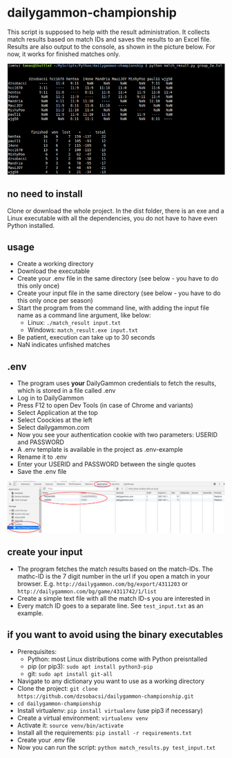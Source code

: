 # dailygammon-championship

This script is supposed to help with the result administration. It collects match results based on match IDs and saves the results to an Excel file. Results are also output to the console, as shown in the picture below. For now, it works for finished matches only. 

![results](pics/group_results.png)

## no need to install
Clone or download the whole project. In the dist folder, there is an exe and a Linux executable with all the dependencies, you do not have to have even Python installed.

## usage
* Create a working directory
* Download the executable
* Create your .env file in the same directory (see below - you have to do this only once)
* Create your input file in the same directory (see below - you have to do this only once per season)
* Start the program from the command line, with adding the input file name as a command line argument, like below:
    * Linux: `./match_result input.txt`
    * Windows: `match_result.exe input.txt`
* Be patient, execution can take up to 30 seconds
* NaN indicates unfished matches

## .env
* The program uses **your** DailyGammon credentials to fetch the results, which is stored in a file called .env
* Log in to DailyGammon
* Press F12 to open Dev Tools (in case of Chrome and variants)
* Select Application at the top
* Select Coockies at the left
* Select dailygammon.com
* Now you see your authentication cookie with two parameters: USERID and PASSWORD
* A .env template is available in the project as .env-example
* Rename it to .env
* Enter your USERID and PASSWORD between the single quotes
* Save the .env file

![Cookie.png](pics/Cookie.png)

## create your input
* The program fetches the match results based on the match-IDs. The mathc-ID is the 7 digit number in the url if you open a match in your browser. E.g. `http://dailygammon.com/bg/export/4311203` or `http://dailygammon.com/bg/game/4311742/1/list`
* Create a simple text file with all the match ID-s you are interested in
* Every match ID goes to a separate line. See `test_input.txt` as an example.

## if you want to avoid using the binary executables
* Prerequisites:
    * Python: most Linux distributions come with Python preisntalled
    * pip (or pip3): `sudo apt install python3-pip`
    * git: `sudo apt install git-all`
* Navigate to any dictionary you want to use as a working directory
* Clone the project: `git clone https://github.com/dzsobacsi/dailygammon-championship.git` 
* `cd dailygammon-championship`
* Install virtualenv: `pip install virtualenv` (use pip3 if necessary)
* Create a virtual environment: `virtualenv venv`
* Activate it: `source venv/bin/activate`
* Install all the requirements: `pip install -r requirements.txt`
* Create your .env file
* Now you can run the script: `python match_results.py test_input.txt`
